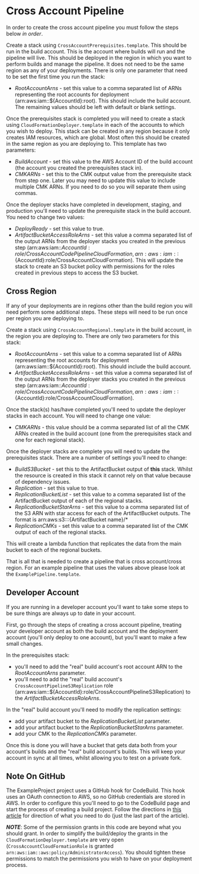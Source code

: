 Cross Account Pipeline
============================

In order to create the cross account pipeline you must follow the steps below *in order*.

Create a stack using `CrossAccountPrerequisites.template`. This should be run in the build account. This is the account where builds will run and the pipeline will live. This should be deployed in the region in which you want to perform builds and manage the pipeline. It does not need to be the same region as any of your deployments. There is only one parameter that need to be set the first time you run the stack:

- _RootAccountArns_ - set this value to a comma separated list of ARNs representing the root accounts for deployment (arn:aws:iam::${AccountId}:root). This should include the build account.
The remaining values should be left with default or blank settings.

Once the prerequisites stack is completed you will need to create a stack using `CloudFormationDeployer.template` in each of the accounts to which you wish to deploy. This stack can be created in any region because it only creates IAM resources, which are global. Most often this should be created in the same region as you are deploying to. This template has two parameters:
- _BuildAccount_ - set this value to the AWS Account ID of the build account (the account you created the prerequisites stack in).
- _CMKARNs_ - set this to the CMK output value from the prerequisite stack from step one. Later you may need to update this value to include multiple CMK ARNs. If you need to do so you will separate them using commas.

Once the deployer stacks have completed in development, staging, and production you'll need to update the prerequisite stack in the build account. You need to change two values:

- _DeployReady_ - set this value to true.
- _ArtifactBucketAccessRoleArns_ - set this value a comma separated list of the output ARNs from the deployer stacks you created in the previous step (arn:aws:iam::${AccountId}:role/CrossAccountCodePipelineCloudFormation,arn:aws:iam::${AccountId}:role/CrossAccountCloudFormation).
This will update the stack to create an S3 bucket policy with permissions for the roles created in previous steps to access the S3 bucket.

Cross Region
----------------------------

If any of your deployments are in regions other than the build region you will need perform some additional steps. These steps will need to be run once per region you are deploying to.

Create a stack using `CrossAccountRegional.template` in the build account, in the region you are deploying to. There are only two parameters for this stack:
- _RootAccountArns_ - set this value to a comma separated list of ARNs representing the root accounts for deployment (arn:aws:iam::${AccountId}:root). This should include the build account.
- _ArtifactBucketAccessRoleArns_ - set this value a comma separated list of the output ARNs from the deployer stacks you created in the previous step (arn:aws:iam::${AccountId}:role/CrossAccountCodePipelineCloudFormation,arn:aws:iam::${AccountId}:role/CrossAccountCloudFormation).

Once the stack(s) has/have completed you'll need to update the deployer stacks in each account. You will need to change one value:

- _CMKARNs_ - this value should be a comma separated list of all the CMK ARNs created in the build account (one from the prerequisites stack and one for each regional stack).

Once the deployer stacks are complete you will need to update the prerequisites stack. There are a number of settings you'll need to change:
- _BuildS3Bucket_ - set this to the ArtifactBucket output of **this** stack. Whilst the resource is created in this stack it cannot rely on that value because of dependency issues.
- _Replication_ - set this value to true.
- _ReplicationBucketList_ - set this value to a comma separated list of the ArtifactBucket output of each of the regional stacks.
- _ReplicationBucketStarArns_ - set this value to a comma separated list of the S3 ARN with star access for each of the ArtifactBucket outputs. The format is arn:aws:s3:::{ArtifactBucket name}/*
- _ReplicationCMKs_ - set this value to a comma separated list of the CMK output of each of the regional stacks.

This will create a lambda function that replicates the data from the main bucket to each of the regional buckets.

That is all that is needed to create a pipeline that is cross account/cross region. For an example pipeline that uses the values above please look at the `ExamplePipeline.template`.

Developer Account
-----------------
If you are running in a developer account you'll want to take some steps to be sure things are always up to date in your account.

First, go through the steps of creating a cross account pipeline, treating your developer account as both the build account and the deployment account (you'll only deploy to one account), but you'll want to make a few small changes.

In the prerequisites stack:
- you'll need to add the "real" build account's root account ARN to the _RootAccountArns_ parameter.
- you'll need to add the "real" build account's `CrossAccountPipelineS3Replication` role (arn:aws:iam::${AccountId}:role/CrossAccountPipelineS3Replication) to the _ArtifactBucketAccessRoleArns_.

In the "real" build account you'll need to modify the replication settings:
- add your artifact bucket to the _ReplicationBucketList_ parameter.
- add your artifact bucket to the _ReplicationBucketStarArns_ parameter.
- add your CMK to the _ReplicationCMKs_ parameter.

Once this is done you will have a bucket that gets data both from your account's builds and the "real" build account's builds. This will keep your account in sync at all times, whilst allowing you to test on a private fork.


Note On GitHub
----------------
The ExampleProject project uses a GitHub hook for CodeBuild. This hook uses an OAuth connection to AWS, so no GitHub credentials are stored in AWS. In order to configure this you'll need to go to the CodeBuild page and start the process of creating a build project. Follow the directions in [this article](https://www.itonaut.com/2018/06/18/use-github-source-in-aws-codebuild-project-using-aws-cloudformation/) for direction of what you need to do (just the last part of the article).

**_NOTE_**: Some of the permission grants in this code are beyond what you should grant. In order to simplify the build/deploy the grants in the `CloudFormationDeployer.template` are very open (`CrossAccountCloudFormationRole` is granted `arn:aws:iam::aws:policy/AdministratorAccess`). You should tighten these permissions to match the permissions you wish to have on your deployment process.
